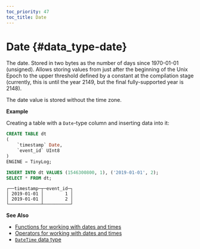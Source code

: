 ```yaml
---
toc_priority: 47
toc_title: Date
---
```


# Date {#data_type-date}

The date. Stored in two bytes as the number of days since 1970-01-01 (unsigned). Allows storing values from just after the beginning of the Unix Epoch to the upper threshold defined by a constant at the compilation stage (currently, this is until the year 2149, but the final fully-supported year is 2148).

The date value is stored without the time zone.

**Example**

Creating a table with a `Date`-type column and inserting data into it:

``` sql
CREATE TABLE dt
(
    `timestamp` Date,
    `event_id` UInt8
)
ENGINE = TinyLog;
```

``` sql
INSERT INTO dt VALUES (1546300800, 1), ('2019-01-01', 2);
SELECT * FROM dt;
```

``` text
┌──timestamp─┬─event_id─┐
│ 2019-01-01 │        1 │
│ 2019-01-01 │        2 │
└────────────┴──────────┘
```

**See Also**

-   [Functions for working with dates and times](../../sql-reference/functions/date-time-functions.md)
-   [Operators for working with dates and times](../../sql-reference/operators/index.md#operators-datetime)
-   [`DateTime` data type](../../sql-reference/data-types/datetime.md)
